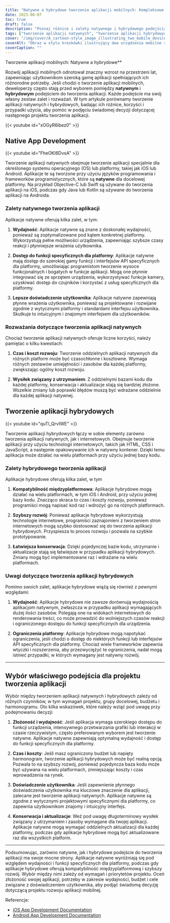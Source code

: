 ```yaml
---
title: "Natywne a hybrydowe tworzenie aplikacji mobilnych: Kompleksowe porównanie"
date: 2023-06-07
toc: true
draft: false
description: "Poznaj różnice i zalety natywnego i hybrydowego podejścia do tworzenia aplikacji, aby dokonać świadomego wyboru dla następnego projektu."
tags: ["tworzenie aplikacji natywnych", "tworzenie aplikacji hybrydowych", "tworzenie aplikacji mobilnych", "porównywanie rozwoju aplikacji", "natywny vs hybrydowy", "podejścia do tworzenia aplikacji", "optymalizacja wydajności", "Funkcje specyficzne dla platformy", "doświadczenie użytkownika", "czas rozwoju", "koszt rozwoju", "nakłady na utrzymanie", "Kompatybilność międzyplatformowa", "szybszy rozwój", "łatwiejsza konserwacja", "wydajność aplikacji", "ograniczenia platformy", "Wybór podejścia do tworzenia aplikacji", "projekt aplikacji mobilnej", "wytyczne dotyczące tworzenia aplikacji", "Rozważania dotyczące tworzenia aplikacji", "decyzje dotyczące tworzenia aplikacji", "najlepsze praktyki dotyczące aplikacji mobilnych", "Tworzenie aplikacji na iOS", "Tworzenie aplikacji na Androida", "regulacje rządowe", "dokumentacja tworzenia aplikacji", "zasoby do tworzenia aplikacji", "rynek aplikacji mobilnych", "trendy w tworzeniu aplikacji"]
cover: "/img/cover/A_cartoon-style_image_illustrating_two_mobile_devices.png"
coverAlt: "Obraz w stylu kreskówki ilustrujący dwa urządzenia mobilne reprezentujące aplikacje natywne i hybrydowe stojące obok siebie, z dymkiem pokazującym element interfejsu użytkownika, symbolizujący ich mocne strony i różnice w przyjazny i angażujący sposób"
coverCaption: ""
---
```

 Tworzenie aplikacji mobilnych: Natywne a hybrydowe**

Rozwój aplikacji mobilnych odnotował znaczny wzrost na przestrzeni lat, zapewniając użytkownikom szeroką gamę aplikacji spełniających ich różnorodne potrzeby. Jeśli chodzi o tworzenie aplikacji mobilnych, deweloperzy często stają przed wyborem pomiędzy **natywnym** i **hybrydowym** podejściem do tworzenia aplikacji. Każde podejście ma swój własny zestaw zalet i rozważań. W tym artykule porównamy tworzenie aplikacji natywnych i hybrydowych, badając ich różnice, korzyści i przypadki użycia, aby pomóc w podjęciu świadomej decyzji dotyczącej następnego projektu tworzenia aplikacji.

{{< youtube id="xOGyR6ibez0" >}}

## Native App Development

{{< youtube id="FheOKl6DvsA" >}}

Tworzenie aplikacji natywnych obejmuje tworzenie aplikacji specjalnie dla określonego systemu operacyjnego (OS) lub platformy, takiej jak iOS lub Android. Aplikacje te są tworzone przy użyciu języków programowania i frameworków programistycznych, które są **natywne** dla docelowej platformy. Na przykład Objective-C lub Swift są używane do tworzenia aplikacji na iOS, podczas gdy Java lub Kotlin są używane do tworzenia aplikacji na Androida.

### Zalety natywnego tworzenia aplikacji

Aplikacje natywne oferują kilka zalet, w tym:

1. **Wydajność**: Aplikacje natywne są znane z doskonałej wydajności, ponieważ są zoptymalizowane pod kątem konkretnej platformy. Wykorzystują pełne możliwości urządzenia, zapewniając szybsze czasy reakcji i płynniejsze wrażenia użytkownika.

2. **Dostęp do funkcji specyficznych dla platformy**: Aplikacje natywne mają dostęp do szerokiej gamy funkcji i interfejsów API specyficznych dla platformy, umożliwiając programistom tworzenie wysoce funkcjonalnych i bogatych w funkcje aplikacji. Mogą one płynnie integrować się ze sprzętem urządzenia, wykorzystywać funkcje kamery, uzyskiwać dostęp do czujników i korzystać z usług specyficznych dla platformy.

3. **Lepsze doświadczenie użytkownika**: Aplikacje natywne zapewniają płynne wrażenia użytkownika, ponieważ są projektowane i rozwijane zgodnie z wytycznymi platformy i standardami interfejsu użytkownika. Skutkuje to intuicyjnym i znajomym interfejsem dla użytkowników.

### Rozważania dotyczące tworzenia aplikacji natywnych

Chociaż tworzenie aplikacji natywnych oferuje liczne korzyści, należy pamiętać o kilku kwestiach:

1. **Czas i koszt rozwoju**: Tworzenie oddzielnych aplikacji natywnych dla różnych platform może być czasochłonne i kosztowne. Wymaga różnych zestawów umiejętności i zasobów dla każdej platformy, zwiększając ogólny koszt rozwoju.

2. **Wysiłek związany z utrzymaniem**: Z oddzielnymi bazami kodu dla każdej platformy, konserwacja i aktualizacje stają się bardziej złożone. Wszelkie zmiany lub poprawki błędów muszą być wdrażane oddzielnie dla każdej aplikacji natywnej.

## Tworzenie aplikacji hybrydowych

{{< youtube id="quTl_QrvIWE" >}}

Tworzenie aplikacji hybrydowych łączy w sobie elementy zarówno tworzenia aplikacji natywnych, jak i internetowych. Obejmuje tworzenie aplikacji przy użyciu technologii internetowych, takich jak HTML, CSS i JavaScript, a następnie opakowywanie ich w natywny kontener. Dzięki temu aplikacja może działać na wielu platformach przy użyciu jednej bazy kodu.

### Zalety hybrydowego tworzenia aplikacji

Aplikacje hybrydowe oferują kilka zalet, w tym

1. **Kompatybilność międzyplatformowa**: Aplikacje hybrydowe mogą działać na wielu platformach, w tym iOS i Android, przy użyciu jednej bazy kodu. Znacząco skraca to czas i koszty rozwoju, ponieważ programiści mogą napisać kod raz i wdrożyć go na różnych platformach.

2. **Szybszy rozwój**: Ponieważ aplikacje hybrydowe wykorzystują technologie internetowe, programiści zaznajomieni z tworzeniem stron internetowych mogą szybko dostosować się do tworzenia aplikacji hybrydowych. Przyspiesza to proces rozwoju i pozwala na szybkie prototypowanie.

3. **Łatwiejsza konserwacja**: Dzięki pojedynczej bazie kodu, utrzymanie i aktualizacje stają się łatwiejsze w przypadku aplikacji hybrydowych. Zmiany mogą być implementowane raz i wdrażane na wielu platformach.

### Uwagi dotyczące tworzenia aplikacji hybrydowych

Pomimo swoich zalet, aplikacje hybrydowe wiążą się również z pewnymi względami:

1. **Wydajność**: Aplikacje hybrydowe nie zawsze dorównują wydajnością aplikacjom natywnym, zwłaszcza w przypadku aplikacji wymagających dużej ilości zasobów. Polegają one na widokach internetowych do renderowania treści, co może prowadzić do wolniejszych czasów reakcji i ograniczonego dostępu do funkcji specyficznych dla urządzenia.

2. **Ograniczenia platformy**: Aplikacje hybrydowe mogą napotykać ograniczenia, jeśli chodzi o dostęp do niektórych funkcji lub interfejsów API specyficznych dla platformy. Chociaż wiele frameworków zapewnia wtyczki i rozszerzenia, aby przezwyciężyć te ograniczenia, nadal mogą istnieć przypadki, w których wymagany jest natywny rozwój.

______

## Wybór właściwego podejścia dla projektu tworzenia aplikacji

Wybór między tworzeniem aplikacji natywnych i hybrydowych zależy od różnych czynników, w tym wymagań projektu, grupy docelowej, budżetu i harmonogramu. Oto kilka wskazówek, które należy wziąć pod uwagę przy podejmowaniu decyzji:

1. **Złożoność i wydajność**: Jeśli aplikacja wymaga szerokiego dostępu do funkcji urządzenia, intensywnego przetwarzania grafiki lub interakcji w czasie rzeczywistym, często preferowanym wyborem jest tworzenie natywne. Aplikacje natywne zapewniają optymalną wydajność i dostęp do funkcji specyficznych dla platformy.

2. **Czas i koszty**: Jeśli masz ograniczony budżet lub napięty harmonogram, tworzenie aplikacji hybrydowych może być realną opcją. Pozwala to na szybszy rozwój, ponieważ pojedyncza baza kodu może być używana na wielu platformach, zmniejszając koszty i czas wprowadzenia na rynek.

3. **Doświadczenie użytkownika**: Jeśli zapewnienie płynnego doświadczenia użytkownika ma kluczowe znaczenie dla aplikacji, zalecane jest tworzenie aplikacji natywnych. Aplikacje natywne są zgodne z wytycznymi projektowymi specyficznymi dla platformy, co zapewnia użytkownikom znajomy i intuicyjny interfejs.

4. **Konserwacja i aktualizacje**: Weź pod uwagę długoterminowy wysiłek związany z utrzymaniem i zasoby wymagane dla twojej aplikacji. Aplikacje natywne mogą wymagać oddzielnych aktualizacji dla każdej platformy, podczas gdy aplikacje hybrydowe mogą być aktualizowane raz dla wszystkich platform.

______

Podsumowując, zarówno natywne, jak i hybrydowe podejście do tworzenia aplikacji ma swoje mocne strony. Aplikacje natywne wyróżniają się pod względem wydajności i funkcji specyficznych dla platformy, podczas gdy aplikacje hybrydowe oferują kompatybilność międzyplatformową i szybszy rozwój. Wybór między nimi zależy od wymagań i priorytetów projektu. Oceń złożoność swojej aplikacji, potrzeby w zakresie wydajności, budżet i cele związane z doświadczeniem użytkownika, aby podjąć świadomą decyzję dotyczącą projektu rozwoju aplikacji mobilnej.

Referencje:
- [iOS App Development Documentation](https://developer.apple.com/documentation/)
- [Android App Development Documentation](https://developer.android.com/docs)